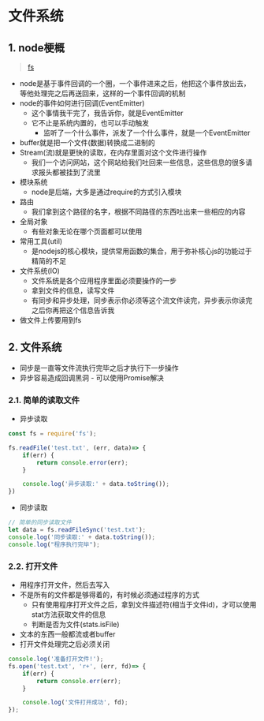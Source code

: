 # 文件系统
<ClientOnly>
  <Valine></Valine>
</ClientOnly>

## 1. node梗概
> [fs](https://www.runoob.com/nodejs/nodejs-fs.html)
- node是基于事件回调的一个圈，一个事件进来之后，他把这个事件放出去，等他处理完之后再送回来，这样的一个事件回调的机制
- node的事件如何进行回调(EventEmitter)
  - 这个事情我干完了，我告诉你，就是EventEmitter
  - 它不止是系统内置的，也可以手动触发
    - 监听了一个什么事件，派发了一个什么事件，就是一个EventEmitter
- buffer就是把一个文件(数据)转换成二进制的
- Stream(流)就是更快的读取，在内存里面对这个文件进行操作
  - 我们一个访问网站，这个网站给我们吐回来一些信息，这些信息的很多请求报头都被挂到了流里
- 模块系统
  - node是后端，大多是通过require的方式引入模块
- 路由
  - 我们拿到这个路径的名字，根据不同路径的东西吐出来一些相应的内容
- 全局对象
  - 有些对象无论在哪个页面都可以使用
- 常用工具(util)
  - 是nodejs的核心模块，提供常用函数的集合，用于弥补核心js的功能过于精简的不足
- 文件系统(IO)
  - 文件系统是各个应用程序里面必须要操作的一步
  - 拿到文件的信息，读写文件
  - 有同步和异步处理，同步表示你必须等这个流文件读完，异步表示你读完之后你再把这个信息告诉我
- 做文件上传要用到fs

## 2. 文件系统
- 同步是一直等文件流执行完毕之后才执行下一步操作
- 异步容易造成回调黑洞 - 可以使用Promise解决
### 2.1. 简单的读取文件
- 异步读取
```js
const fs = require('fs');

fs.readFile('test.txt', (err, data)=> {
    if(err) {
        return console.error(err);
    }

    console.log('异步读取:' + data.toString());
})
```
- 同步读取
```js
// 简单的同步读取文件
let data = fs.readFileSync('test.txt');
console.log('同步读取:' + data.toString());
console.log("程序执行完毕");
```

### 2.2. 打开文件
- 用程序打开文件，然后去写入
- 不是所有的文件都是够得着的，有时候必须通过程序的方式
  - 只有使用程序打开文件之后，拿到文件描述符(相当于文件id)，才可以使用stat方法获取文件的信息
  - 判断是否为文件(stats.isFile)
- 文本的东西一般都流或者buffer
- 打开文件处理完之后必须关闭
```js
console.log('准备打开文件!');
fs.open('test.txt', 'r+', (err, fd)=> {
    if(err) {
        return console.err(err);
    }

    console.log('文件打开成功', fd);
});
```